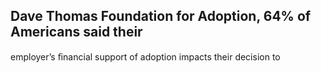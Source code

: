 ## Dave Thomas Foundation for Adoption, 64% of Americans said their

employer’s ﬁnancial support of adoption impacts their decision to